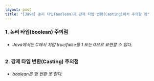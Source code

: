 ```yaml
---
layout: post
title: "[Java] 논리 타입(boolean)과 강제 타입 변환(Casting)에서 주의할 점"
---
```


### 1. 논리 타입(boolean) 주의점

- ###### Java에서는 C에서 처럼 true/false를 1 또는 0으로 표현할 수 없다.

### 2. 강제 타입 변환(Casting) 주의점
- ###### boolean은 형 변환 못 한다.